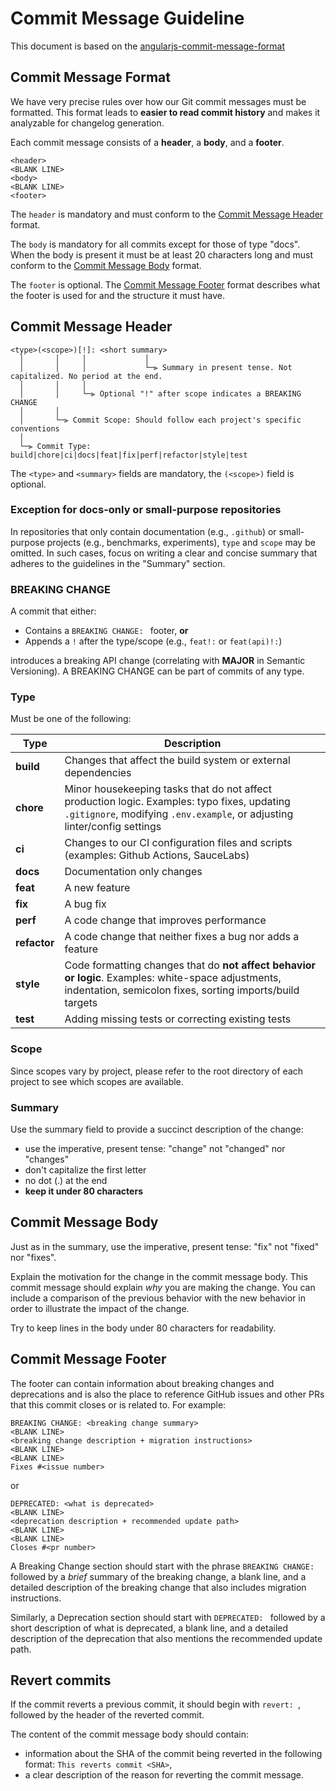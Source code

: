 # Commit Message Guideline

This document is based on the [angularjs-commit-message-format](https://github.com/angular/angular/blob/main/contributing-docs/commit-message-guidelines.md)

## Commit Message Format

We have very precise rules over how our Git commit messages must be formatted.
This format leads to **easier to read commit history** and makes it analyzable for changelog generation.

Each commit message consists of a **header**, a **body**, and a **footer**.

```
<header>
<BLANK LINE>
<body>
<BLANK LINE>
<footer>
```

The `header` is mandatory and must conform to the [Commit Message Header](#commit-header) format.

The `body` is mandatory for all commits except for those of type "docs".
When the body is present it must be at least 20 characters long and must conform to the [Commit Message Body](#commit-body) format.

The `footer` is optional. The [Commit Message Footer](#commit-footer) format describes what the footer is used for and the structure it must have.

## <a name="commit-header"></a>Commit Message Header

```
<type>(<scope>)[!]: <short summary>
  │       │     │             │
  │       │     │             └─⫸ Summary in present tense. Not capitalized. No period at the end.
  │       │     │
  │       │     └─⫸ Optional "!" after scope indicates a BREAKING CHANGE
  │       │
  │       └─⫸ Commit Scope: Should follow each project's specific conventions
  │
  └─⫸ Commit Type: build|chore|ci|docs|feat|fix|perf|refactor|style|test
```

The `<type>` and `<summary>` fields are mandatory, the `(<scope>)` field is optional.

### Exception for docs-only or small-purpose repositories

In repositories that only contain documentation (e.g., `.github`) or small-purpose projects (e.g., benchmarks, experiments),
`type` and `scope` may be omitted. In such cases, focus on writing a clear and concise summary that adheres to the guidelines
in the "Summary" section.

### BREAKING CHANGE

A commit that either:

- Contains a `BREAKING CHANGE: ` footer, **or**
- Appends a `!` after the type/scope (e.g., `feat!:` or `feat(api)!:`)

introduces a breaking API change (correlating with **MAJOR** in Semantic Versioning).
A BREAKING CHANGE can be part of commits of any type.

### <a name="type"></a>Type

Must be one of the following:

| Type         | Description                                                                                                                                                              |
| ------------ | ------------------------------------------------------------------------------------------------------------------------------------------------------------------------ |
| **build**    | Changes that affect the build system or external dependencies                                                                                                            |
| **chore**    | Minor housekeeping tasks that do not affect production logic. Examples: typo fixes, updating `.gitignore`, modifying `.env.example`, or adjusting linter/config settings |
| **ci**       | Changes to our CI configuration files and scripts (examples: Github Actions, SauceLabs)                                                                                  |
| **docs**     | Documentation only changes                                                                                                                                               |
| **feat**     | A new feature                                                                                                                                                            |
| **fix**      | A bug fix                                                                                                                                                                |
| **perf**     | A code change that improves performance                                                                                                                                  |
| **refactor** | A code change that neither fixes a bug nor adds a feature                                                                                                                |
| **style**    | Code formatting changes that do **not affect behavior or logic**. Examples: white-space adjustments, indentation, semicolon fixes, sorting imports/build targets         |
| **test**     | Adding missing tests or correcting existing tests                                                                                                                        |

### <a name="scope"></a> Scope

Since scopes vary by project, please refer to the root directory of each project to see which scopes are available.

### Summary

Use the summary field to provide a succinct description of the change:

- use the imperative, present tense: "change" not "changed" nor "changes"
- don't capitalize the first letter
- no dot (.) at the end
- **keep it under 80 characters**

## <a name="commit-body"></a>Commit Message Body

Just as in the summary, use the imperative, present tense: "fix" not "fixed" nor "fixes".

Explain the motivation for the change in the commit message body. This commit message should explain _why_ you are making the change.
You can include a comparison of the previous behavior with the new behavior in order to illustrate the impact of the change.

Try to keep lines in the body under 80 characters for readability.

## <a name="commit-footer"></a>Commit Message Footer

The footer can contain information about breaking changes and deprecations and is also the place to reference GitHub issues and other PRs that this commit closes or is related to.
For example:

```
BREAKING CHANGE: <breaking change summary>
<BLANK LINE>
<breaking change description + migration instructions>
<BLANK LINE>
<BLANK LINE>
Fixes #<issue number>
```

or

```
DEPRECATED: <what is deprecated>
<BLANK LINE>
<deprecation description + recommended update path>
<BLANK LINE>
<BLANK LINE>
Closes #<pr number>
```

A Breaking Change section should start with the phrase `BREAKING CHANGE: ` followed by a _brief_ summary of the breaking change, a blank line, and a detailed description of the breaking change that also includes migration instructions.

Similarly, a Deprecation section should start with `DEPRECATED: ` followed by a short description of what is deprecated, a blank line, and a detailed description of the deprecation that also mentions the recommended update path.

## Revert commits

If the commit reverts a previous commit, it should begin with `revert: `, followed by the header of the reverted commit.

The content of the commit message body should contain:

- information about the SHA of the commit being reverted in the following format: `This reverts commit <SHA>`,
- a clear description of the reason for reverting the commit message.
